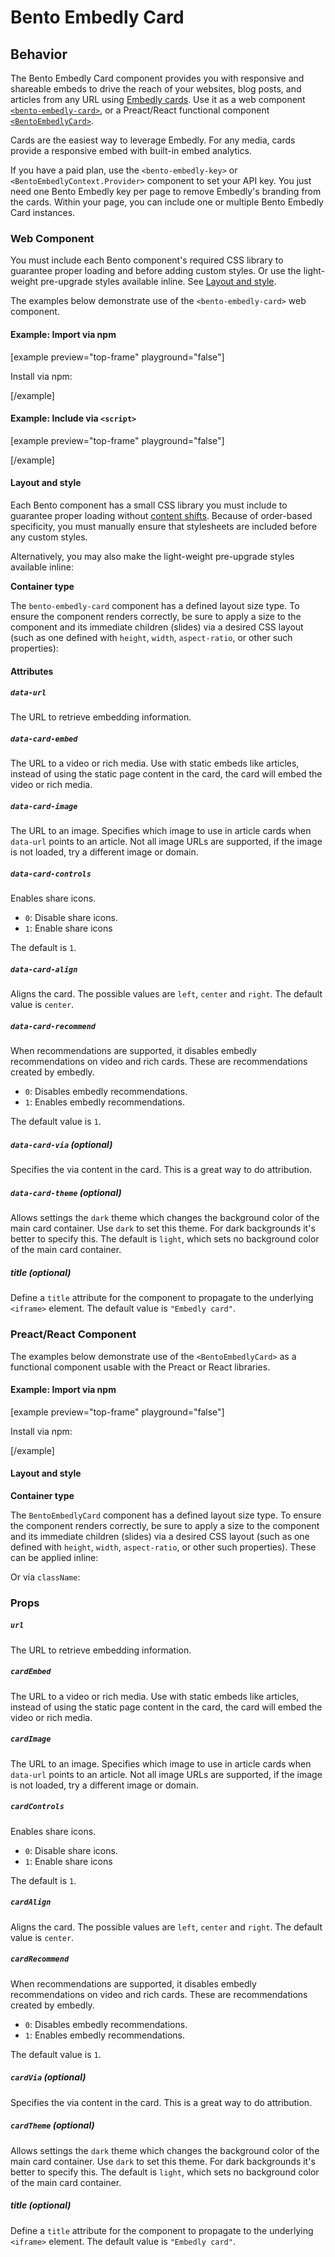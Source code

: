 # Bento Embedly Card

## Behavior

The Bento Embedly Card component provides you with responsive and shareable embeds to drive the reach of your websites,
blog posts, and articles from any URL using [Embedly cards](http://docs.embed.ly/docs/cards). Use it as a web component [`<bento-embedly-card>`](#web-component), or a Preact/React functional component [`<BentoEmbedlyCard>`](#preact/react-Component).

Cards are the easiest way to leverage Embedly. For any media, cards provide a responsive embed with built-in embed analytics.

If you have a paid plan, use the `<bento-embedly-key>` or `<BentoEmbedlyContext.Provider>` component to set your API key. You just need one Bento Embedly key per page to remove Embedly's branding from the cards. Within your page, you can include one or multiple Bento Embedly Card instances.

### Web Component

You must include each Bento component's required CSS library to guarantee proper loading and before adding custom styles. Or use the light-weight pre-upgrade styles available inline. See [Layout and style](#layout-and-style).

The examples below demonstrate use of the `<bento-embedly-card>` web component.

#### Example: Import via npm

[example preview="top-frame" playground="false"]

Install via npm:



[/example]

#### Example: Include via `<script>`

[example preview="top-frame" playground="false"]



[/example]

#### Layout and style

Each Bento component has a small CSS library you must include to guarantee proper loading without [content shifts](https://web.dev/cls/). Because of order-based specificity, you must manually ensure that stylesheets are included before any custom styles.



Alternatively, you may also make the light-weight pre-upgrade styles available inline:



**Container type**

The `bento-embedly-card` component has a defined layout size type. To ensure the component renders correctly, be sure to apply a size to the component and its immediate children (slides) via a desired CSS layout (such as one defined with `height`, `width`, `aspect-ratio`, or other such properties):



#### Attributes

##### `data-url`

The URL to retrieve embedding information.

##### `data-card-embed`

The URL to a video or rich media. Use with static embeds like articles, instead
of using the static page content in the card, the card will embed the video or
rich media.

##### `data-card-image`

The URL to an image. Specifies which image to use in article cards when
`data-url` points to an article. Not all image URLs are supported, if the image
is not loaded, try a different image or domain.

##### `data-card-controls`

Enables share icons.

-   `0`: Disable share icons.
-   `1`: Enable share icons

The default is `1`.

##### `data-card-align`

Aligns the card. The possible values are `left`, `center` and `right`. The
default value is `center`.

##### `data-card-recommend`

When recommendations are supported, it disables embedly recommendations on video
and rich cards. These are recommendations created by embedly.

-   `0`: Disables embedly recommendations.
-   `1`: Enables embedly recommendations.

The default value is `1`.

##### `data-card-via` (optional)

Specifies the via content in the card. This is a great way to do attribution.

##### `data-card-theme` (optional)

Allows settings the `dark` theme which changes the background color of the main
card container. Use `dark` to set this theme. For dark backgrounds it's better
to specify this. The default is `light`, which sets no background color of the
main card container.

##### title (optional)

Define a `title` attribute for the component to propagate to the underlying `<iframe>` element. The default value is `"Embedly card"`.

### Preact/React Component

The examples below demonstrate use of the `<BentoEmbedlyCard>` as a functional component usable with the Preact or React libraries.

#### Example: Import via npm

[example preview="top-frame" playground="false"]

Install via npm:





[/example]

#### Layout and style

**Container type**

The `BentoEmbedlyCard` component has a defined layout size type. To ensure the component renders correctly, be sure to apply a size to the component and its immediate children (slides) via a desired CSS layout (such as one defined with `height`, `width`, `aspect-ratio`, or other such properties). These can be applied inline:



Or via `className`:



### Props

##### `url`

The URL to retrieve embedding information.

##### `cardEmbed`

The URL to a video or rich media. Use with static embeds like articles, instead
of using the static page content in the card, the card will embed the video or
rich media.

##### `cardImage`

The URL to an image. Specifies which image to use in article cards when
`data-url` points to an article. Not all image URLs are supported, if the image
is not loaded, try a different image or domain.

##### `cardControls`

Enables share icons.

-   `0`: Disable share icons.
-   `1`: Enable share icons

The default is `1`.

##### `cardAlign`

Aligns the card. The possible values are `left`, `center` and `right`. The
default value is `center`.

##### `cardRecommend`

When recommendations are supported, it disables embedly recommendations on video
and rich cards. These are recommendations created by embedly.

-   `0`: Disables embedly recommendations.
-   `1`: Enables embedly recommendations.

The default value is `1`.

##### `cardVia` (optional)

Specifies the via content in the card. This is a great way to do attribution.

##### `cardTheme` (optional)

Allows settings the `dark` theme which changes the background color of the main
card container. Use `dark` to set this theme. For dark backgrounds it's better
to specify this. The default is `light`, which sets no background color of the
main card container.

##### title (optional)

Define a `title` attribute for the component to propagate to the underlying `<iframe>` element. The default value is `"Embedly card"`.
